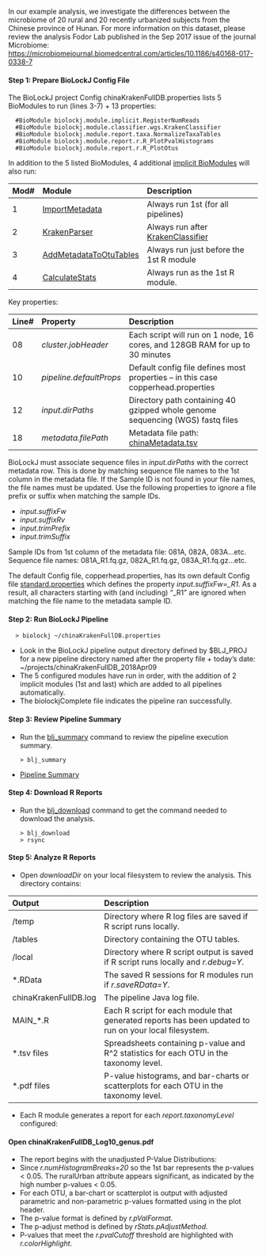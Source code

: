 In our example analysis, we investigate the differences between the microbiome of 20 rural and 20 recently urbanized subjects from the Chinese province of Hunan.  For more information on this dataset, please review the analysis Fodor Lab published in the Sep 2017 issue of the journal Microbiome: 
https://microbiomejournal.biomedcentral.com/articles/10.1186/s40168-017-0338-7

#### Step 1: Prepare BioLockJ Config File
The BioLockJ project Config chinaKrakenFullDB.properties lists 5 BioModules to run (lines 3-7) + 13 properties:  

      #BioModule biolockj.module.implicit.RegisterNumReads
      #BioModule biolockj.module.classifier.wgs.KrakenClassifier
      #BioModule biolockj.module.report.taxa.NormalizeTaxaTables
      #BioModule biolockj.module.report.r.R_PlotPvalHistograms
      #BioModule biolockj.module.report.r.R_PlotOtus

In addition to the 5 listed BioModules, 4  additional [implicit BioModules](../wiki/module.implicit) will also run: 

| Mod# | Module | Description |
| :-- | :-- | :-- |
| 1 | [ImportMetadata](../wiki/module.implicit#ImportMetadata) | Always run 1st (for all pipelines) |
| 2 | [KrakenParser](../wiki/module.implicit.parser.wgs#KrakenParser) | Always run after [KrakenClassifier](../wiki/module.classifier.wgs#KrakenClassifier) |
| 3 | [AddMetadataToOtuTables](../wiki/module.report.taxa#AddMetadataToOtuTables) | Always run just before the 1st R module |  
| 4 | [CalculateStats](../wiki/module.report.r#R_CalculateStats) | Always run as the 1st R module. |  

Key properties:<br>

| Line# | Property | Description |
| :-- | :-- | :-- |
| 08 | *cluster.jobHeader* | Each script will run on 1 node, 16 cores, and 128GB RAM for up to 30 minutes |
| 10 | *pipeline.defaultProps* | Default config file defines most properties – in this case copperhead.properties |
| 12 | *input.dirPaths* | Directory path containing 40 gzipped whole genome sequencing (WGS) fastq files |
| 18 | *metadata.filePath* | Metadata file path: [chinaMetadata.tsv]( https://github.com/msioda/BioLockJ/blob/master/resources/metadata/chinaMetadata.tsv?raw=true) |

BioLockJ must associate sequence files in *input.dirPaths* with the correct metadata row.  This is done by matching sequence file names to the 1st column in the metadata file.  If the Sample ID is not found in your file names, the file names must be updated.  Use the following properties to ignore a file prefix or suffix when matching the sample IDs.

  - *input.suffixFw*
  - *input.suffixRv*
  - *input.trimPrefix*
  - *input.trimSuffix*

Sample IDs from 1st column of the metadata file: 081A, 082A, 083A...etc.  
Sequence file names: 081A_R1.fq.gz, 082A_R1.fq.gz, 083A_R1.fq.gz...etc.  

The default Config file, copperhead.properties, has its own default Config file [standard.properties](https://github.com/msioda/BioLockJ/blob/master/resources/config/default/standard.properties?raw=true) which defines the property *input.suffixFw=_R1*.  As a result, all characters starting with (and including) “_R1” are ignored when matching the file name to the metadata sample ID. 

#### Step 2: Run BioLockJ Pipeline
      > biolockj ~/chinaKrakenFullDB.properties

  - Look in the BioLockJ pipeline output directory defined by $BLJ_PROJ for a new pipeline directory named after the property file + today’s date:  ~/projects/chinaKrakenFullDB_2018Apr09
  - The 5 configured modules have run in order, with the addition of 2 implicit modules (1st and last) which are added to all pipelines automatically.
  - The biolockjComplete file indicates the pipeline ran successfully.

#### Step 3: Review Pipeline Summary
  - Run the [blj_summary](https://github.com/msioda/BioLockJ/blob/master/script/blj_summary?raw=true)  command to review the pipeline execution summary.

        > blj_summary

  - [Pipeline Summary](https://github.com/msioda/BioLockJ/blob/master/docs/example/sampleSummary.txt?raw=true) 


#### Step 4: Download R Reports
  - Run the [blj_download](https://github.com/msioda/BioLockJ/blob/master/script/blj_download?raw=true) command to get the command needed to download the analysis. 

        > blj_download
        > rsync

#### Step 5: Analyze R Reports
  - Open *downloadDir* on your local filesystem to review the analysis.  This directory contains:

| Output | Description |
| :-- | :-- | 
| /temp  | Directory where R log files are saved if R script runs locally. |
| /tables | Directory containing the OTU tables.  |
| /local | Directory where R script output is saved if R script runs locally and *r.debug=Y*. |
| *.RData  | The saved R sessions for R modules run if *r.saveRData=Y*. |
| chinaKrakenFullDB.log | The pipeline Java log file. |
| MAIN_*.R | Each R script for each module that generated reports has been updated to run on your local filesystem.   |
| *.tsv files | Spreadsheets containing p-value and R^2 statistics for each OTU in the taxonomy level. |
| *.pdf files | P-value histograms, and bar-charts or scatterplots for each OTU in the taxonomy level. |

  - Each R module generates a report for each *report.taxonomyLevel* configured:


#### Open chinaKrakenFullDB_Log10_genus.pdf

  - The report begins with the unadjusted P-Value Distributions:
  - Since *r.numHistogramBreaks=20* so the 1st bar represents the p-values < 0.05.  The ruralUrban attribute appears significant, as indicated by the high number p-values < 0.05.
  - For each OTU, a bar-chart or scatterplot is output with adjusted parametric and non-parametric p-values formatted using in the plot header.  
  - The p-value format is defined by *r.pValFormat*.
  - The p-adjust method is defined by *rStats.pAdjustMethod*.
  - P-values that meet the *r.pvalCutoff* threshold are highlighted with *r.colorHighlight*.
